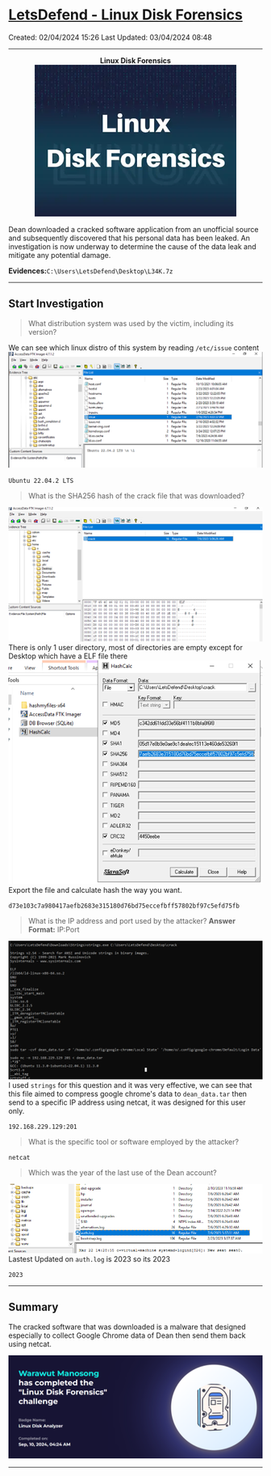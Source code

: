 # [LetsDefend - Linux Disk Forensics](https://app.letsdefend.io/challenge/linux-disk-forensics)
Created: 02/04/2024 15:26
Last Updated: 03/04/2024 08:48
* * *
<div align=center>

**Linux Disk Forensics**
![abe071d88d084c77ace70eacd04e06d7.png](/resources/abe071d88d084c77ace70eacd04e06d7.png)
</div>
Dean downloaded a cracked software application from an unofficial source and subsequently discovered that his personal data has been leaked. An investigation is now underway to determine the cause of the data leak and mitigate any potential damage.

**Evidences:**`C:\Users\LetsDefend\Desktop\L34K.7z`
* * *
## Start Investigation
> What distribution system was used by the victim, including its version?

We can see which linux distro of this system by reading `/etc/issue` content
![907660c8df72eeb10c5838f51b12cc5f.png](/resources/907660c8df72eeb10c5838f51b12cc5f.png)
```
Ubuntu 22.04.2 LTS
```

>What is the SHA256 hash of the crack file that was downloaded?

![ee7292fa0ee4a6f6e7e8822235cedfc8.png](/resources/ee7292fa0ee4a6f6e7e8822235cedfc8.png)
There is only 1 user directory, most of directories are empty except for Desktop which have a ELF file there
![08115fe11dc381dc1d384a2d266cde2a.png](/resources/08115fe11dc381dc1d384a2d266cde2a.png)
Export the file and calculate hash the way you want.
```
d73e103c7a980417aefb2683e315180d76bd75eccefbff57802bf97c5efd75fb
```

> What is the IP address and port used by the attacker?
**Answer Format:** IP:Port

![454b6290974b93b7fc415d30c93d3b0b.png](/resources/454b6290974b93b7fc415d30c93d3b0b.png)
I used `strings` for this question and it was very effective, we can see that this file aimed to compress google chrome's data to `dean_data.tar` then send to a specific IP address using netcat, it was designed for this user only.
```
192.168.229.129:201
```

> What is the specific tool or software employed by the attacker?
```
netcat
```

> Which was the year of the last use of the Dean account?

![c6494e99434a4f69ede62c641edbc130.png](/resources/c6494e99434a4f69ede62c641edbc130.png)
Lastest Updated on `auth.log` is 2023 so its 2023
```
2023
```

* * *
## Summary
The cracked software that was downloaded is a malware that designed especially to collect Google Chrome data of Dean then send them back using netcat.

<div align=center>

![5de6b55d400c508ec8c299cbdf329221.png](/resources/5de6b55d400c508ec8c299cbdf329221.png)
</div>

* * *

